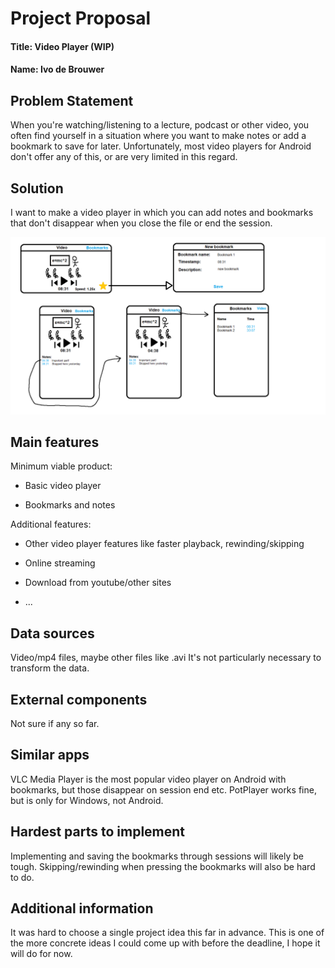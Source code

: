 # Project Proposal
#### Title: Video Player (WIP)
#### Name: Ivo de Brouwer


## Problem Statement
When you're watching/listening to a lecture, podcast or other video, you often find yourself in a situation where you want to make notes or add a bookmark to save for later. Unfortunately, most video players for Android don't offer any of this, or are very limited in this regard.
	
## Solution
I want to make a video player in which you can add notes and bookmarks that don't disappear when you close the file or end the session.

![1](doc/project_proposal.png)
	
## Main features
Minimum viable product:

- Basic video player
	
- Bookmarks and notes

Additional features:

- Other video player features like faster playback, rewinding/skipping
	
- Online streaming
	
- Download from youtube/other sites
	
- ...
	
## Data sources
Video/mp4 files, maybe other files like .avi
It's not particularly necessary to transform the data.
	
	
## External components
Not sure if any so far.
	
## Similar apps
VLC Media Player is the most popular video player on Android with bookmarks, but those disappear on session end etc.
PotPlayer works fine, but is only for Windows, not Android.
	
## Hardest parts to implement
Implementing and saving the bookmarks through sessions will likely be tough. Skipping/rewinding when pressing the bookmarks will also be hard to do.

## Additional information
It was hard to choose a single project idea this far in advance. This is one of the more concrete ideas I could come up with before the deadline, I hope it will do for now.
